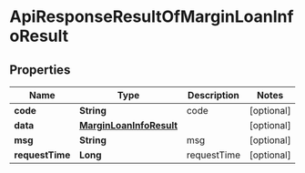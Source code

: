 

# ApiResponseResultOfMarginLoanInfoResult


## Properties

| Name | Type | Description | Notes |
|------------ | ------------- | ------------- | -------------|
|**code** | **String** | code |  [optional] |
|**data** | [**MarginLoanInfoResult**](MarginLoanInfoResult.md) |  |  [optional] |
|**msg** | **String** | msg |  [optional] |
|**requestTime** | **Long** | requestTime |  [optional] |



